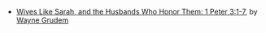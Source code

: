 -   [Wives Like Sarah, and the Husbands Who Honor Them: 1 Peter 3:1-7](http://www.bible.org/page.asp?page_id=2842),
    by [Wayne Grudem](Wayne_Grudem "Wayne Grudem")



